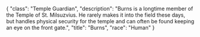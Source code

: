 {
    "class": "Temple Guardian",
    "description": "Burns is a longtime member of the Temple of St. Milsuzvius. He rarely makes it into the field these days, but handles physical security for the temple and can often be found keeping an eye on the front gate.",
    "title": "Burns",
    "race": "Human"
}
